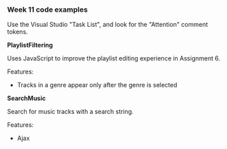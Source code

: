 ### Week 11 code examples

Use the Visual Studio "Task List", and look for the "Attention" comment tokens.  

**PlaylistFiltering**

Uses JavaScript to improve the playlist editing experience in Assignment 6.  

Features:
- Tracks in a genre appear only after the genre is selected

**SearchMusic**

Search for music tracks with a search string.  

Features:
- Ajax
